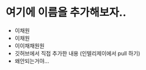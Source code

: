 # 여기에 이름을 추가해보자..
* 이채원
* 이채원
* 이이채채원원
* 깃허브에서 직접 추가한 내용 (인텔리제이에서 pull 하기)
* 왜안되는거야...
                               